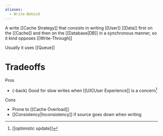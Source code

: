 ```yaml
---
aliases:
  - Write-Behind
---
```


A write [[Cache Strategy]] that consists in writing [[User]] [[Data]] first on the [[Cache]] and then on the [[Database|DB]] in a synchronous manner, so it kind opposes [[Write-Through]]

Usually it uses [[Queue]]

# Tradeoffs

Pros

- (-back) Good for slow writes when [[UX|User Experience]] is a concern[^1]

Cons

- Prone to [[Cache Overload]]
- [[Consistency|Inconsistency]] if source goes down when writing

[^1]: [[optimistic update]]
